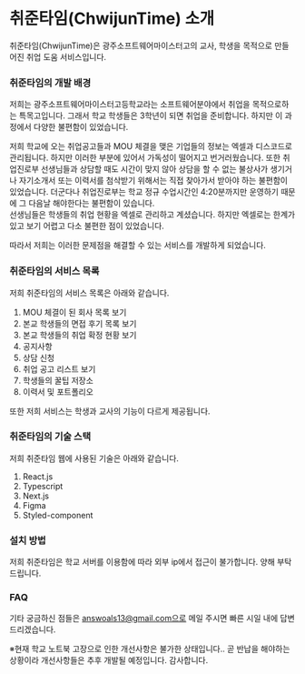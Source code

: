 # 취준타임(ChwijunTime) 소개

취준타임(ChwijunTime)은 광주소프트웨어마이스터고의 교사, 학생을 목적으로 만들어진 취업 도움 서비스입니다.


### 취준타임의 개발 배경

저희는 광주소프트웨어마이스터고등학교라는 소프트웨어분야에서 취업을 목적으로하는 특목고입니다. 그래서 학교 학생들은 3학년이 되면 취업을 준비합니다. 하지만 이 과정에서 다양한 불편함이
있었습니다.

저희 학교에 오는 취업공고들과 MOU 체결을 맺은 기업들의 정보는 엑셀과 디스코드로 관리됩니다. 하지만 이러한 부분에 있어서 가독성이 떨어지고 번거러웠습니다. 또한 취업진로부 선생님들과 상담할 때도 시간이 맞지 않아
상담을 할 수 없는 불상사가 생기거나 자기소개서 또는 이력서를 첨삭받기 위해서는 직접 찾아가서 받아야 하는 불편함이 있었습니다. 더군다나 취업진로부는 학교 정규 수업시간인 4:20분까지만
운영하기 때문에 그 다음날 해야한다는 불편함이 있습니다.<br>
선생님들은 학생들의 취업 현황을 엑셀로 관리하고 계셨습니다. 하지만 엑셀로는 한계가 있고 보기 어렵고 다소 불편한 점이 있었습니다.

따라서 저희는 이러한 문제점을 해결할 수 있는 서비스를 개발하게 되었습니다.

### 취준타임의 서비스 목록
저희 취준타임의 서비스 목록은 아래와 같습니다.

<ol>
<li> MOU 체결이 된 회사 목록 보기
<li> 본교 학생들의 면접 후기 목록 보기
<li> 본교 학생들의 취업 확정 현황 보기
<li> 공지사항
<li> 상담 신청
<li> 취업 공고 리스트 보기 
<li> 학생들의 꿀팁 저장소
<li> 이력서 및 포트폴리오
</ol>

또한 저희 서비스는 학생과 교사의 기능이 다르게 제공됩니다.

### 취준타임의 기술 스택
저희 취준타임 웹에 사용된 기술은 아래와 같습니다.

<ol>
<li> React.js
<li> Typescript
<li> Next.js
<li> Figma
<li> Styled-component
</ol>

### 설치 방법
저희 취준타임은 학교 서버를 이용함에 따라 외부 ip에서 접근이 불가합니다. 양해 부탁드립니다.

### FAQ
기타 궁금하신 점들은 answoals13@gmail.com으로 메일 주시면 빠른 시일 내에 답변 드리겠습니다.

※현재 학교 노트북 고장으로 인한 개선사항은 불가한 상태입니다.. 곧 반납을 해야하는 상황이라 개선사항들은 추후 개발될 예정입니다. 감사합니다.
